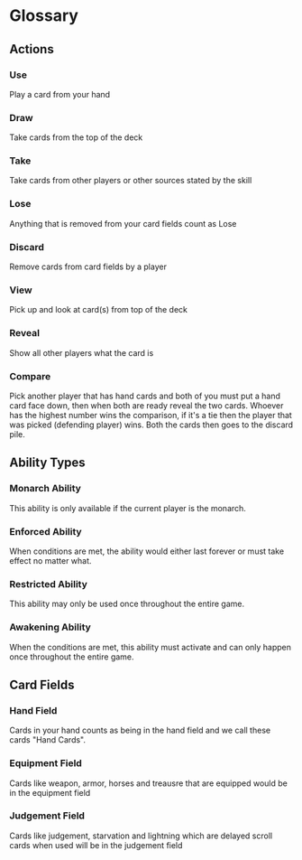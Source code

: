 # Glossary

## Actions

### Use
Play a card from your hand

### Draw
Take cards from the top of the deck

### Take
Take cards from other players or other sources stated by the skill

### Lose
Anything that is removed from your card fields count as Lose

### Discard
Remove cards from card fields by a player

### View
Pick up and look at card(s) from top of the deck

### Reveal
Show all other players what the card is

### Compare
Pick another player that has hand cards and both of you must put a hand card face down, then when both are ready reveal the two cards. Whoever has the highest number wins the comparison, if it's a tie then the player that was picked (defending player) wins. Both the cards then goes to the discard pile. 

## Ability Types

### Monarch Ability
This ability is only available if the current player is the monarch.

### Enforced Ability
When conditions are met, the ability would either last forever or must take effect no matter what.

### Restricted Ability
This ability may only be used once throughout the entire game.

### Awakening Ability
When the conditions are met, this ability must activate and can only happen once throughout the entire game.

## Card Fields

### Hand Field
Cards in your hand counts as being in the hand field and we call these cards "Hand Cards".

### Equipment Field
Cards like weapon, armor, horses and treausre that are equipped would be in the equipment field

### Judgement Field
Cards like judgement, starvation and lightning which are delayed scroll cards when used will be in the judgement field